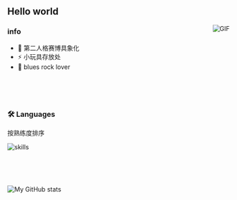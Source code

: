 ## Hello world

<img align="right" alt="GIF" src="https://raw.githubusercontent.com/JoeyBling/JoeyBling/master/pic/pusheencode.gif" />

### info
- 🦊  第二人格赛博具象化
- ⚡  小玩具存放处
- 🎸  blues rock lover


</br>
</br></br>


### 🛠 Languages

按熟练度排序

![skills](https://skillicons.dev/icons?i=python,c,go,cpp,html,js,nodejs,java,vue)

</br>
</br></br>



![My GitHub stats](https://github-readme-stats.vercel.app/api?username=shiroiokami&theme=omni&show_icons=true)
